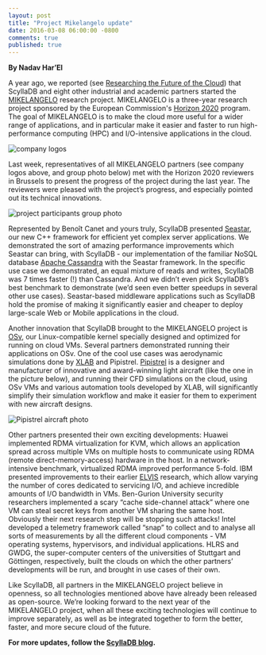 ```yaml
---
layout: post
title: "Project Mikelangelo update"
date: 2016-03-08 06:00:00 -0800
comments: true
published: true
---
```


**By Nadav Har’El**

A year ago, we reported (see [Researching the Future of the Cloud](http://osv.io/blog/blog/2015/02/02/mikelangelo/)) that ScyllaDB and eight other industrial and academic partners started the [MIKELANGELO](https://www.mikelangelo-project.eu/) research project. MIKELANGELO is a three-year research project sponsored by the European Commission's [Horizon 2020](http://ec.europa.eu/programmes/horizon2020/) program. The goal of MIKELANGELO is to make the cloud more useful for a wider range of applications, and in particular make it easier and faster to run high-performance computing (HPC) and I/O-intensive applications in the cloud.

![company logos](http://www.scylladb.com/img/project-mikelangelo-logos.png)

Last week, representatives of all MIKELANGELO partners (see company logos above, and group photo below) met with the Horizon 2020 reviewers in Brussels to present the progress of the project during the last year. The reviewers were pleased with the project’s progress, and especially pointed out its technical innovations.

![project participants group photo](http://www.scylladb.com/img/project-mikelangelo-people.jpeg)

Represented by Benoît Canet and yours truly, ScyllaDB presented [Seastar](http://www.seastar-project.org/), our new C++ framework for efficient yet complex server applications. We demonstrated the sort of amazing performance improvements which Seastar can bring, with ScyllaDB - our implementation of the familiar NoSQL database [Apache Cassandra](http://cassandra.apache.org) with the Seastar framework. In the specific use case we demonstrated, an equal mixture of reads and writes, ScyllaDB was 7 times faster (!) than Cassandra. And we didn’t even pick ScyllaDB’s best benchmark to demonstrate  (we’d seen even better speedups in several other use cases). Seastar-based middleware applications such as ScyllaDB hold the promise of making it significantly easier and cheaper to deploy large-scale Web or Mobile applications in the cloud.

Another innovation that ScyllaDB brought to the MIKELANGELO project is [OSv](http://osv.io/), our Linux-compatible kernel specially designed and optimized for running on cloud VMs. Several partners demonstrated running their applications on OSv. One of the cool use cases was aerodynamic simulations done by [XLAB](http://www.xlab.si/) and Pipistrel. [Pipistrel](http://www.pipistrel.si/) is a designer and manufacturer of innovative and award-winning light aircraft (like the one in the picture below), and running their CFD simulations on the cloud, using OSv VMs and various automation tools developed by XLAB, will significantly simplify their simulation workflow and make it easier for them to experiment with new aircraft designs.

![Pipistrel aircraft photo](http://www.scylladb.com/img/aircraft.jpeg)

Other partners presented their own exciting developments: Huawei implemented RDMA virtualization for KVM, which allows an application spread across multiple VMs on multiple hosts to communicate using RDMA (remote direct-memory-access) hardware in the host. In a network-intensive benchmark, virtualized RDMA improved performance 5-fold. IBM presented improvements to their earlier [ELVIS](http://www.harel.org.il/nadav/homepage/papers/11760-atc13-harel.pdf) research, which allow varying the number of cores dedicated to servicing I/O, and achieve incredible amounts of I/O bandwidth in VMs. Ben-Gurion University security researchers implemented a scary “cache side-channel attack” where one VM can steal secret keys from another VM sharing the same host. Obviously their next research step will be stopping such attacks! Intel developed a telemetry framework called “snap” to collect and to analyse all sorts of measurements by all the different cloud components - VM operating systems, hypervisors, and individual applications. HLRS and GWDG, the super-computer centers of the universities of Stuttgart and Göttingen, respectively, built the clouds on which the other partners’ developments will be run, and brought in use cases of their own.

Like ScyllaDB, all partners in the MIKELANGELO project believe in openness, so all technologies mentioned above have already been released as open-source. We’re looking forward to the next year of the MIKELANGELO project, when all these exciting technologies will continue to improve separately, as well as be integrated together to form the better, faster, and more secure cloud of the future.

**For more updates, follow the [ScyllaDB blog](http://www.scylladb.com/blog/).**

